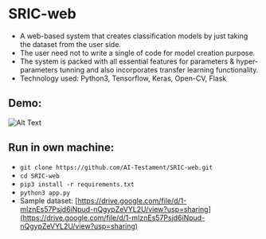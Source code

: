 # SRIC-web

* A web-based system that creates classification models by just taking the dataset from the user side.
* The user need not to write a single of code for model creation purpose.
* The system is packed with all essential features for parameters \& hyper-parameters tunning and also incorporates transfer learning functionality.
* Technology used: Python3, Tensorflow, Keras, Open-CV, Flask

## Demo:
![Alt Text](video/SRIC.gif)


## Run in own machine:
* `git clone https://github.com/AI-Testament/SRIC-web.git` 
* `cd SRIC-web`
* `pip3 install -r requirements.txt`
* `python3 app.py`
* Sample dataset: [https://drive.google.com/file/d/1-mIznEs57Psjd6iNpud-nQgypZeVYL2U/view?usp=sharing](https://drive.google.com/file/d/1-mIznEs57Psjd6iNpud-nQgypZeVYL2U/view?usp=sharing)

